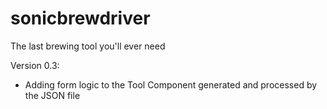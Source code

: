 # sonicbrewdriver
The last brewing tool you'll ever need

Version 0.3:
- Adding form logic to the Tool Component generated and processed by the JSON file